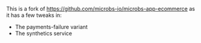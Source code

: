 This is a fork of https://github.com/microbs-io/microbs-app-ecommerce as it has a few tweaks in:
* The payments-failure variant
* The synthetics service 